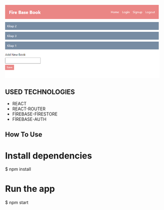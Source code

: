


![screenshot](https://github.com/fatihtarim1997/react-firebase-bookstore/blob/main/ss/book_list.PNG)

## USED TECHNOLOGIES

* REACT
* REACT-ROUTER
* FİREBASE-FİRESTORE
* FİREBASE-AUTH


## How To Use

# Install dependencies
$ npm install

# Run the app
$ npm start











